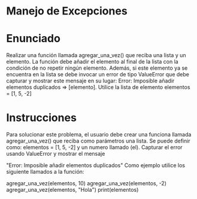 # Manejo de Excepciones
# Enunciado
Realizar una función llamada agregar_una_vez() que reciba una lista y un elemento.
La función debe añadir el elemento al final de la lista con la condición de no repetir ningún elemento. Además, si este elemento ya se encuentra en la lista se debe invocar un error de tipo ValueError que debe capturar y mostrar este mensaje en su lugar:
Error: Imposible añadir elementos duplicados => [elemento].
Utilice la lista de elemento elementos = [1, 5, -2]

# Instrucciones
Para solucionar este problema, el usuario debe crear una funciona llamada agregar_una_vez() que reciba como parámetros una lista.
Se puede definir como: elementos = [1, 5, -2] y un numero llamado (el). Capturar el error usando ValueError y mostrar el mensaje

"Error: Imposible añadir elementos duplicados"
Como ejemplo utilice los siguiente llamados a la función:

agregar_una_vez(elementos, 10)
agregar_una_vez(elementos, -2)
agregar_una_vez(elementos, "Hola")
print(elementos)